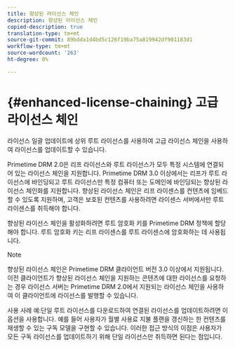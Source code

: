 ```yaml
---
title: 향상된 라이선스 체인
description: 향상된 라이선스 체인
copied-description: true
translation-type: tm+mt
source-git-commit: 89bdda1d4bd5c126f19ba75a819942df901183d1
workflow-type: tm+mt
source-wordcount: '263'
ht-degree: 0%

---
```



# {#enhanced-license-chaining} 고급 라이선스 체인

라이선스 일괄 업데이트에 상위 루트 라이선스를 사용하여 고급 라이선스 체인을 사용하여 라이선스를 업데이트할 수 있습니다.

Primetime DRM 2.0은 리프 라이선스와 루트 라이선스가 모두 특정 시스템에 연결되어 있는 라이선스 체인을 지원합니다. Primetime DRM 3.0 이상에서는 리프가 루트 라이선스에 바인딩되고 루트 라이선스만 특정 컴퓨터 또는 도메인에 바인딩되는 향상된 라이선스 체인화를 지원합니다. 향상된 라이선스 체인은 리프 라이센스를 컨텐츠에 임베드할 수 있도록 지원하며, 고객은 보호된 컨텐츠를 사용하려면 라이센스 서버에서만 루트 라이센스를 취득해야 합니다.

향상된 라이선스 체인을 활성화하려면 루트 암호화 키를 Primetime DRM 정책에 할당해야 합니다. 루트 암호화 키는 리프 라이센스를 루트 라이센스에 암호화하는 데 사용됩니다.

>[!NOTE]
>
>향상된 라이선스 체인은 Primetime DRM 클라이언트 버전 3.0 이상에서 지원됩니다. 이전 클라이언트가 향상된 라이선스 체인을 지원하는 콘텐츠에 대한 라이선스를 요청하는 경우 라이선스 서버는 Primetime DRM 2.0에서 지원되는 라이선스 체인을 사용하여 이 클라이언트에 라이선스를 발행할 수 있습니다.

사용 사례 예:단일 루트 라이선스를 다운로드하여 연결된 라이선스를 업데이트하려면 이 옵션을 사용합니다. 예를 들어 사용자가 월별 사용료 지불 플랜을 갱신하는 한 컨텐츠를 재생할 수 있는 구독 모델을 구현할 수 있습니다. 이러한 접근 방식의 이점은 사용자가 모든 구독 라이선스를 업데이트하기 위해 단일 라이선스만 취득하면 된다는 점입니다.
